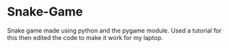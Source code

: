 # Snake-Game
Snake game made using python and the pygame module. Used a tutorial for this then edited the code to make it work for my laptop.

